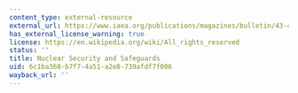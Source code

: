 ```yaml
---
content_type: external-resource
external_url: https://www.iaea.org/publications/magazines/bulletin/43-4
has_external_license_warning: true
license: https://en.wikipedia.org/wiki/All_rights_reserved
status: ''
title: Nuclear Security and Safeguards
uid: 6c1ba368-b7f7-4a51-a2e0-739afdf7f006
wayback_url: ''
---
```


